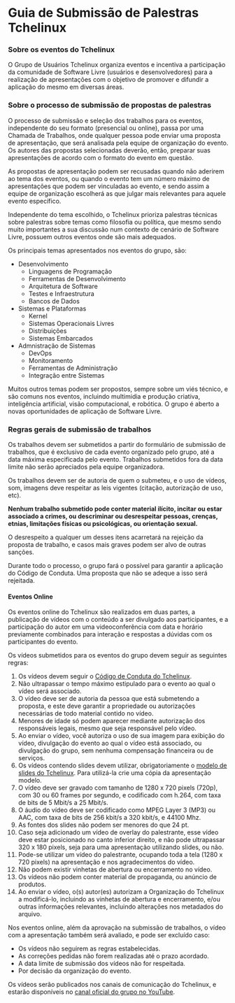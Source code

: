 Guia de Submissão de Palestras Tchelinux
========================================

### Sobre os eventos do Tchelinux

O Grupo de Usuários Tchelinux organiza eventos e incentiva a participação da comunidade de Software Livre (usuários e desenvolvedores) para a realização de apresentações com o objetivo de promover e difundir a aplicação do mesmo em diversas áreas.

### Sobre o processo de submissão de propostas de palestras

O processo de submissão e seleção dos trabalhos para os eventos, independente do seu formato (presencial ou online), passa por uma Chamada de Trabalhos, onde qualquer pessoa pode enviar uma proposta de apresentação, que será analisada pela equipe de organização do evento. Os autores das propostas selecionadas deverão, então, preparar suas apresentações de acordo com o formato do evento em questão.

As propostas de apresentação podem ser recusadas quando não aderirem ao tema dos eventos, ou quando o evento tem um número máximo de apresentações que podem ser vinculadas ao evento, e sendo assim a equipe de organização escolherá as que julgar mais relevantes para aquele evento específico.

Independente do tema escolhido, o Tchelinux prioriza palestras técnicas sobre palestras sobre temas como filosofia ou política, que mesmo sendo muito importantes a sua discussão num contexto de cenário de Software Livre, possuem outros eventos onde são mais adequados.

Os principais temas apresentados nos eventos do grupo, são:

- Desenvolvimento
  - Linguagens de Programação
  - Ferramentas de Desenvolvimento
  - Arquitetura de Software
  - Testes e Infraestrutura
  - Bancos de Dados
- Sistemas e Plataformas
  - Kernel
  - Sistemas Operacionais Livres
  - Distribuições
  - Sistemas Embarcados
- Admnistração de Sistemas
  - DevOps
  - Monitoramento
  - Ferramentas de Administração
  - Integração entre Sistemas

Muitos outros temas podem ser propostos, sempre sobre um viés técnico, e são comuns nos eventos, incluindo multimidia e produção criativa, inteligência artificial, visão computacional, e robótica. O grupo é aberto a novas oportunidades de aplicação de Software Livre.

### Regras gerais de submissão de trabalhos

Os trabalhos devem ser submetidos a partir do formulário de submissão de trabalhos, que é exclusivo de cada evento organizado pelo grupo, até a data máxima especificada pelo evento. Trabalhos submetidos fora da data limite não serão apreciados pela equipe organizadora.

Os trabalhos devem ser de autoria de quem o submeteu, e o uso de vídeos, som, imagens deve respeitar as leis vigentes (citação, autorização de uso, etc).

**Nenhum trabalho submetido pode conter material ilícito, incitar ou estar associado a crimes, ou descriminar ou desrespeitar pessoas, crenças, etnias, limitações físicas ou psicológicas, ou orientação sexual.**

O desrespeito a qualquer um desses itens acarretará na rejeição da proposta de trabalho, e casos mais graves podem ser alvo de outras sanções.

Durante todo o processo, o grupo fará o possível para garantir a aplicação do Código de Conduta. Uma proposta que não se adeque a isso será rejeitada.

#### Eventos Online

Os eventos online do Tchelinux são realizados em duas partes, a publicação de vídeos com o conteúdo a ser divulgado aos participantes, e a participação do autor em uma videoconferência com data e horário previamente combinados para interação e respostas a dúvidas com os participantes do evento.

Os vídeos submetidos para os eventos do grupo devem seguir as seguintes regras:

1. Os vídeos devem seguir o [Código de Conduta do Tchelinux](https://conduta.tchelinux.org/).
2. Não ultrapassar o tempo máximo estipulado para o evento ao qual o vídeo será associado.
3. O vídeo deve ser de autoria da pessoa que está submetendo a proposta, e este deve garantir a propriedade ou autorizações necessárias de todo material contido no vídeo.
4. Menores de idade só podem aparecer mediante autorização dos responsáveis legais, mesmo que seja responsável pelo vídeo.
5. Ao enviar o vídeo, você autoriza o uso de sua imagem para exibição do vídeo, divulgação do evento ao qual o vídeo está associado, ou divulgação do grupo, sem nenhuma compensação financeira ou de serviços.
6. Os vídeos contendo slides devem utilizar, obrigatoriamente o [modelo de slides do Tchelinux](https://docs.google.com/presentation/d/1Fjw0lVCLfjXpR_baW-Z-WAmiW1fcQ4PQZnaI3Ixwg3c/edit?usp=sharing). Para utilizá-la crie uma cópia da apresentação modelo.
7. O vídeo deve ser gravado com tamanho de 1280 x 720 pixels (720p), com 30 ou 60 frames por segundo, e codificado com h.264, com taxa de bits de 5 Mbit/s a 25 Mbit/s.
8. O áudio do vídeo deve ser codificado como MPEG Layer 3 (MP3) ou AAC, com taxa de bits de 256 kbit/s a 320 kbit/s, e 44100 Mhz.
9. As fontes dos slides não podem ser menores do que 24 pt.
10. Caso seja adicionado um vídeo de overlay do palestrante, esse vídeo deve estar posicionado no canto inferior direito, e não pode ultrapassar 320 x 180 pixels, seja para uma apresentação utilizando slides, ou não.
12. Pode-se utilizar um vídeo do palestrante, ocupando toda a tela (1280 x 720 pixels) na apresentação e nos agradecimentos do vídeo.
13. Não podem existir vinhetas de abertura ou encerramento no vídeo.
14. Os vídeos não podem conter material de propaganda, ou anúncio de produtos.
15. Ao enviar o vídeo, o(s) autor(es) autorizam a Organização do Tchelinux a modificá-lo, incluindo as vinhetas de abertura e encerramento, e/ou outras informações relevantes, incluindo alterações nos metadados do arquivo.

Nos eventos online, além da aprovação na submissão de trabalhos, o vídeo com a apresentação também será avaliado, e pode ser excluído caso:

- Os vídeos não seguirem as regras estabelecidas.
- As correções pedidas não forem realizadas até o prazo acordado.
- A data limite de submissão dos vídeos não for respeitada.
- Por decisão da organização do evento.

Os vídeos serão publicados nos canais de comunicação do Tchelinux, e estarão disponíveis no [canal oficial do grupo no YouTube](https://youtube.com/tchelinux).
